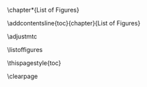 <!-- start new chapter but don't increase counter -->
\chapter*{List of Figures}
<!-- but do add this chapter to the ToC -->
\addcontentsline{toc}{chapter}{List of Figures}
<!-- no minitoc -->
\adjustmtc

\listoffigures

<!-- Force page nr on first page of this chapter -->
\thispagestyle{toc}



<!--
The \listoffigures will use short captions first, and the whole caption if none is present. To keep this list readable, ensure each figure has a short caption, e.g.
![main_text_caption](source/figures/my_image.pdf "short caption used in alt text and \listoffigures"){#fig:mylabel}{ width=50% }

See chapter 4 for more examples.
-->

\clearpage
